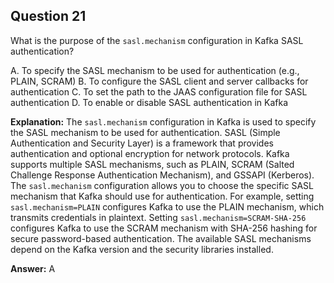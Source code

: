 ## Question 21

What is the purpose of the `sasl.mechanism` configuration in Kafka SASL authentication?

A. To specify the SASL mechanism to be used for authentication (e.g., PLAIN, SCRAM)
B. To configure the SASL client and server callbacks for authentication
C. To set the path to the JAAS configuration file for SASL authentication
D. To enable or disable SASL authentication in Kafka

**Explanation:**
The `sasl.mechanism` configuration in Kafka is used to specify the SASL mechanism to be used for authentication. SASL (Simple Authentication and Security Layer) is a framework that provides authentication and optional encryption for network protocols. Kafka supports multiple SASL mechanisms, such as PLAIN, SCRAM (Salted Challenge Response Authentication Mechanism), and GSSAPI (Kerberos). The `sasl.mechanism` configuration allows you to choose the specific SASL mechanism that Kafka should use for authentication. For example, setting `sasl.mechanism=PLAIN` configures Kafka to use the PLAIN mechanism, which transmits credentials in plaintext. Setting `sasl.mechanism=SCRAM-SHA-256` configures Kafka to use the SCRAM mechanism with SHA-256 hashing for secure password-based authentication. The available SASL mechanisms depend on the Kafka version and the security libraries installed.

**Answer:** A